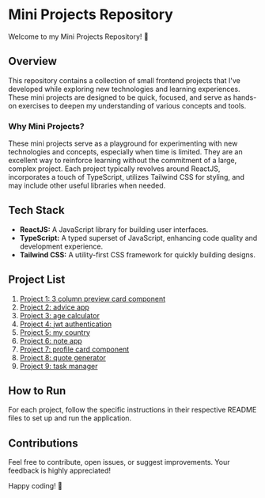 # Mini Projects Repository

Welcome to my Mini Projects Repository! 🚀

## Overview

This repository contains a collection of small frontend projects that I've developed while exploring new technologies and learning experiences. These mini projects are designed to be quick, focused, and serve as hands-on exercises to deepen my understanding of various concepts and tools.

### Why Mini Projects?

These mini projects serve as a playground for experimenting with new technologies and concepts, especially when time is limited. They are an excellent way to reinforce learning without the commitment of a large, complex project. Each project typically revolves around ReactJS, incorporates a touch of TypeScript, utilizes Tailwind CSS for styling, and may include other useful libraries when needed.

## Tech Stack

- **ReactJS:** A JavaScript library for building user interfaces.
- **TypeScript:** A typed superset of JavaScript, enhancing code quality and development experience.
- **Tailwind CSS:** A utility-first CSS framework for quickly building designs.

## Project List

1. [Project 1: 3 column preview card component](https://github.com/itsteatv/mini-projects/tree/master/3-column%20preview%20card%20component)
2. [Project 2: advice app](https://github.com/itsteatv/mini-projects/tree/master/advice-app)
3. [Project 3: age calculator](https://github.com/itsteatv/mini-projects/tree/master/age-calculator)
4. [Project 4: jwt authentication](https://github.com/itsteatv/mini-projects/tree/master/jwt-authentication)
5. [Project 5: my country](https://github.com/itsteatv/mini-projects/tree/master/my-country)
6. [Project 6: note app](https://github.com/itsteatv/mini-projects/tree/master/note-app)
7. [Project 7: profile card component](https://github.com/itsteatv/mini-projects/tree/master/profile-card-component)
8. [Project 8: quote generator](https://github.com/itsteatv/mini-projects/tree/master/quote-generator)
9. [Project 9: task manager](https://github.com/itsteatv/mini-projects/tree/master/task-manager)

## How to Run

For each project, follow the specific instructions in their respective README files to set up and run the application.

## Contributions

Feel free to contribute, open issues, or suggest improvements. Your feedback is highly appreciated!

Happy coding! 🚀
